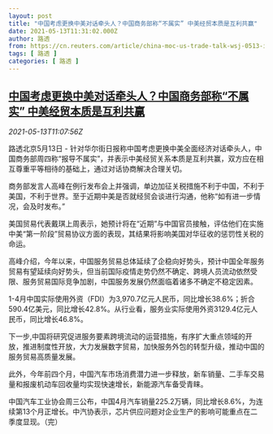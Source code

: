 ```yaml
---
layout: post
title: "中国考虑更换中美对话牵头人？中国商务部称“不属实” 中美经贸本质是互利共赢"
date: 2021-05-13T11:31:02.000Z
author: 路透
from: https://cn.reuters.com/article/china-moc-us-trade-talk-wsj-0513-idCNKBS2CU11W
tags: [ 路透 ]
categories: [ 路透 ]
---
```

<!--1620905462000-->
[中国考虑更换中美对话牵头人？中国商务部称“不属实” 中美经贸本质是互利共赢](https://cn.reuters.com/article/china-moc-us-trade-talk-wsj-0513-idCNKBS2CU11W)
------

<div>
<div><i>2021-05-13T11:07:56Z</i></div><p>路透北京5月13日 - 针对华尔街日报称中国考虑更换中美全面经济对话牵头人，中国商务部周四称“报导不属实”，并表示中美经贸关系本质是互利共赢，双方应在相互尊重平等相待的基础上，通过对话协商解决合理关切。</p><p>商务部发言人高峰在例行发布会上并强调，单边加征关税措施不利于中国，不利于美国，不利于世界。至于近期中美是否就经贸会谈进行沟通，他称“如有进一步情况，会及时发布。”</p><p>美国贸易代表戴琪上周表示，她预计将在“近期”与中国官员接触，评估他们在实施中美“第一阶段”贸易协议方面的表现，其结果将影响美国对华征收的惩罚性关税的命运。</p><p>高峰介绍，今年以来，中国服务贸易总体延续了企稳向好势头，预计中国全年服务贸易有望延续向好势头，但当前国际疫情走势仍然不确定、跨境人员流动依然受限、服务贸易国际竞争加剧，中国服务发展仍然面临着诸多不确定不稳定因素。</p><p>1-4月中国实际使用外资（FDI）为3,970.7亿元人民币，同比增长38.6%；折合590.4亿美元，同比增长42.8%。从行业看，服务业实际使用外资3129.4亿元人民币，同比增长46.8%。</p><p>下一步,中国将研究促进服务要素跨境流动的运营措施，有序扩大重点领域的开放，推进制度性开放，大力发展数字贸易，加快服务外包的转型升级，推动中国的服务贸易高质量发展。</p><p>此外，今年前四个月，中国汽车市场消费潜力进一步释放，新车销量、二手车交易量和报废机动车回收量均实现快速增长，新能源汽车备受青睐。</p><p>中国汽车工业协会周三公布，中国4月汽车销量225.2万辆，同比增长8.6%，为连续第13个月正增长。中汽协表示，芯片供应问题对企业生产的影响可能重点在二季度显现。（完）</p>
</div>
